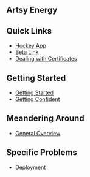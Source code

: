 ## Artsy Energy

Quick Links
-----------

* [Hockey App](http://hockeyapp.net)
* [Beta Link](http://artsy.net/foliobeta)
* [Dealing with Certificates](https://developer.apple.com/library/ios/documentation/IDEs/Conceptual/AppDistributionGuide/Introduction/Introduction.html)

Getting Started
---------------------

* [Getting Started](getting_started.md)
* [Getting Confident](getting_confident.md)

Meandering Around
---------------------
* [General Overview](overview.md)

Specific Problems
---------------------

* [Deployment](deployment.md)